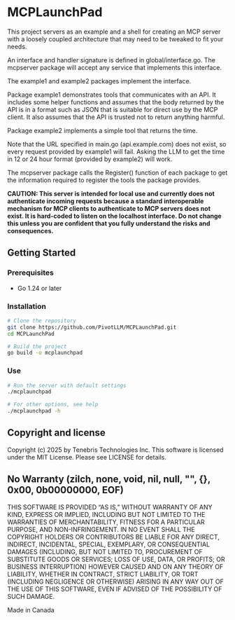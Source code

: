 # MCPLaunchPad

This project servers as an example and a shell for creating an MCP server with a loosely coupled architecture that may need to be tweaked to fit your needs.

An interface and handler signature is defined in global/interface.go. The mcpserver package will accept any service that implements this interface.

The example1 and example2 packages implement the interface.

Package example1 demonstrates tools that communicates with an API. It includes some helper functions and assumes that the body returned by the API is in a format such as JSON that is suitable for direct use by the MCP client. It also assumes that the API is trusted not to return anything harmful.

Package example2 implements a simple tool that returns the time.

Note that the URL specified in main.go (api.example.com) does not exist, so every request provided by example1 will fail. Asking the LLM to get the time in 12 or 24 hour format (provided by example2) will work.

The mcpserver package calls the Register() function of each package to get the information required to register the tools the package provides.

**CAUTION: This server is intended for local use and currently does not authenticate incoming requests because a standard interoperable mechanism for MCP clients to authenticate to MCP servers does not exist. It is hard-coded to listen on the localhost interface. Do not change this unless you are confident that you fully understand the risks and consequences.**

## Getting Started

### Prerequisites

- Go 1.24 or later

### Installation

```bash
# Clone the repository
git clone https://github.com/PivotLLM/MCPLaunchPad.git
cd MCPLaunchPad

# Build the project
go build -o mcplaunchpad
```

### Use

```bash
# Run the server with default settings
./mcplaunchpad

# For other options, see help
./mcplaunchpad -h
```

## Copyright and license

Copyright (c) 2025 by Tenebris Technologies Inc. This software is licensed under the MIT License. Please see LICENSE for details.

## No Warranty (zilch, none, void, nil, null, "", {}, 0x00, 0b00000000, EOF)

THIS SOFTWARE IS PROVIDED “AS IS,” WITHOUT WARRANTY OF ANY KIND, EXPRESS OR IMPLIED, INCLUDING BUT NOT LIMITED TO THE WARRANTIES OF MERCHANTABILITY, FITNESS FOR A PARTICULAR PURPOSE, AND NON-INFRINGEMENT. IN NO EVENT SHALL THE COPYRIGHT HOLDERS OR CONTRIBUTORS BE LIABLE FOR ANY DIRECT, INDIRECT, INCIDENTAL, SPECIAL, EXEMPLARY, OR CONSEQUENTIAL DAMAGES (INCLUDING, BUT NOT LIMITED TO, PROCUREMENT OF SUBSTITUTE GOODS OR SERVICES; LOSS OF USE, DATA, OR PROFITS; OR BUSINESS INTERRUPTION) HOWEVER CAUSED AND ON ANY THEORY OF LIABILITY, WHETHER IN CONTRACT, STRICT LIABILITY, OR TORT (INCLUDING NEGLIGENCE OR OTHERWISE) ARISING IN ANY WAY OUT OF THE USE OF THIS SOFTWARE, EVEN IF ADVISED OF THE POSSIBILITY OF SUCH DAMAGE.

Made in Canada
